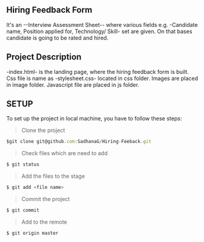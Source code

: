 Hiring Feedback Form
--------------------

It's an --Interview Assessment Sheet-- where various fields e.g. -Candidate name, Position applied for, Technology/ Skill- set are given. On that bases candidate is going to be rated and hired.

Project Description
-------------------
-index.html- is the landing page, where the hiring feedback form is built.
Css file is name as -stylesheet.css- located in css folder.
Images are placed in image folder.
Javascript file are placed in js folder.


SETUP
-----
To set up the project in local machine, you have to follow these steps:

> Clone the project

  ```javascript
  $git clone git@github.com:SadhanaG/Hiring-Feeback.git
  ```

> Check files which are need to add

  ```javascript
  $ git status
  ```

> Add the files to the stage

  ```javascript
  $ git add <file name>
  ```

> Commit the project

  ```javascript
  $ git commit
  ```

> Add to the remote

  ```javascript
  $ git origin master
  ```
